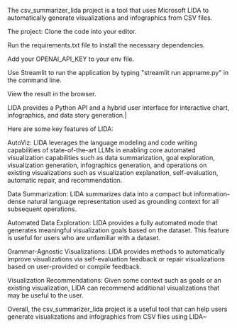 The csv_summarizer_lida project is a tool that uses Microsoft LIDA to automatically generate visualizations and infographics from CSV files. 

The project:
Clone the code into your editor.

Run the requirements.txt file to install the necessary dependencies.

Add your OPENAI_API_KEY to your env file.

Use Streamlit to run the application by typing "streamlit run appname.py" in the command line.

View the result in the browser.

LIDA provides a Python API and a hybrid user interface for interactive chart, infographics, and data story generation.|

Here are some key features of LIDA:

AutoViz: LIDA leverages the language modeling and code writing capabilities of state-of-the-art LLMs in enabling core automated visualization capabilities such as data summarization, goal exploration, visualization generation, infographics generation, and operations on existing visualizations such as visualization explanation, self-evaluation, automatic repair, and recommendation.

Data Summarization: LIDA summarizes data into a compact but information-dense natural language representation used as grounding context for all subsequent operations.

Automated Data Exploration: LIDA provides a fully automated mode that generates meaningful visualization goals based on the dataset. This feature is useful for users who are unfamiliar with a dataset.

Grammar-Agnostic Visualizations: LIDA provides methods to automatically improve visualizations via self-evaluation feedback or repair visualizations based on user-provided or compile feedback.

Visualization Recommendations: Given some context such as goals or an existing visualization, LIDA can recommend additional visualizations that may be useful to the user.

Overall, the csv_summarizer_lida project is a useful tool that can help users generate visualizations and infographics from CSV files using LIDA~
